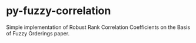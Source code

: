 # py-fuzzy-correlation
Simple implementation of Robust Rank Correlation Coefficients on the Basis of Fuzzy Orderings paper.
